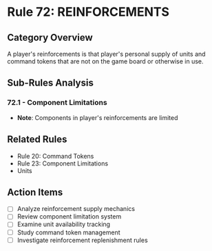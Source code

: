 # Rule 72: REINFORCEMENTS

## Category Overview
A player's reinforcements is that player's personal supply of units and command tokens that are not on the game board or otherwise in use.

## Sub-Rules Analysis

### 72.1 - Component Limitations
- **Note**: Components in player's reinforcements are limited

## Related Rules
- Rule 20: Command Tokens
- Rule 23: Component Limitations
- Units

## Action Items
- [ ] Analyze reinforcement supply mechanics
- [ ] Review component limitation system
- [ ] Examine unit availability tracking
- [ ] Study command token management
- [ ] Investigate reinforcement replenishment rules
